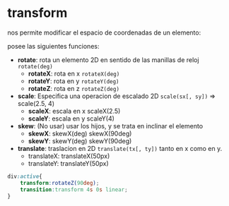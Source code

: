 # transform

nos permite modificar el espacio de coordenadas de un elemento:

posee las siguientes funciones:
+ **rotate**: rota un elemento 2D en sentido de las manillas de reloj `rotate(deg)`
  + **rotateX**: rota en x `rotateX(deg)`
  + **rotateY**: rota en y `rotateY(deg)`
  + **rotateZ**: rota en z `rotateZ(deg)`
+ **scale**: Especifica una operacion de escalado 2D `scale(sx[, sy])` => scale(2.5, 4)
  + **scaleX**: escala en x scaleX(2.5)
  + **scaleY**: escala en y scaleY(4)
+ **skew**: (No usar) usar los hijos, y se trata en inclinar el elemento
  + **skewX**: skewX(deg) skewX(90deg)
  + **skewY**: skewY(deg) skewY(90deg)
+ **translate**: traslacion en 2D `translate(tx[, ty])` tanto en x como en y.
  + translateX: translateX(50px)
  + translateY: translateY(50px)

```css
div:active{
    transform:rotateZ(90deg);
    transition:transform 4s 0s linear;
}
```